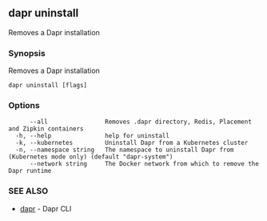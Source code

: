 ## dapr uninstall

Removes a Dapr installation

### Synopsis

Removes a Dapr installation

```
dapr uninstall [flags]
```

### Options

```
      --all                Removes .dapr directory, Redis, Placement and Zipkin containers
  -h, --help               help for uninstall
  -k, --kubernetes         Uninstall Dapr from a Kubernetes cluster
  -n, --namespace string   The namespace to uninstall Dapr from (Kubernetes mode only) (default "dapr-system")
      --network string     The Docker network from which to remove the Dapr runtime
```

### SEE ALSO

* [dapr](dapr.md)	 - Dapr CLI

